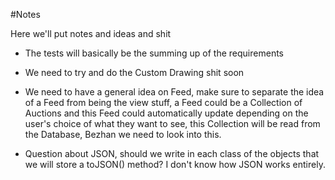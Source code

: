 #Notes

Here we'll put notes and ideas and shit

* The tests will basically be the summing up of the requirements

* We need to try and do the Custom Drawing shit soon 

* We need to have a general idea on Feed, make sure to separate the idea of a Feed from being the view stuff, a Feed could be a Collection of Auctions and this Feed could automatically update depending on the user's choice of what they want to see, this Collection will be read from the Database, Bezhan we need to look into this.

* Question about JSON, should we write in each class of the objects that we will store a toJSON() method? I don't know how JSON works entirely.

